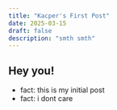 ```yaml
---
title: "Kacper's First Post"
date: 2025-03-15
draft: false
description: "smth smth"
---
```


## Hey you!

- fact: this is my initial post
- fact: i dont care

